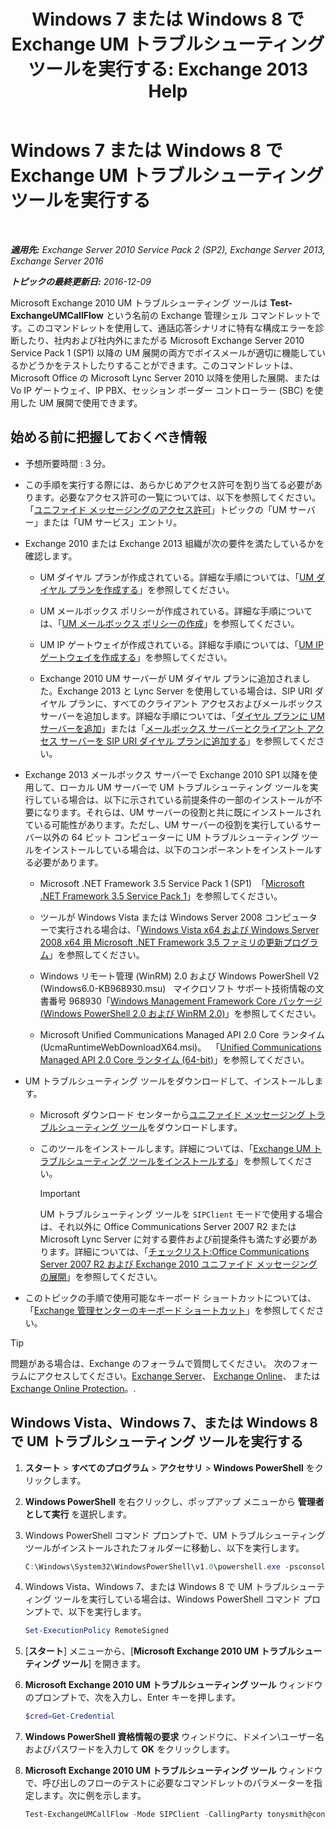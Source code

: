 ﻿---
title: 'Windows 7 または Windows 8 で Exchange UM トラブルシューティング ツールを実行する: Exchange 2013 Help'
TOCTitle: Windows 7 または Windows 8 で Exchange UM トラブルシューティング ツールを実行する
ms:assetid: 98d6869d-ee4a-4088-849d-ef75b0f5d932
ms:mtpsurl: https://technet.microsoft.com/ja-jp/library/Ff851872(v=EXCHG.150)
ms:contentKeyID: 56270074
ms.date: 04/24/2018
mtps_version: v=EXCHG.150
ms.translationtype: HT
---

# Windows 7 または Windows 8 で Exchange UM トラブルシューティング ツールを実行する

 

_**適用先:** Exchange Server 2010 Service Pack 2 (SP2), Exchange Server 2013, Exchange Server 2016_

_**トピックの最終更新日:** 2016-12-09_

Microsoft Exchange 2010 UM トラブルシューティング ツールは **Test-ExchangeUMCallFlow** という名前の Exchange 管理シェル コマンドレットです。このコマンドレットを使用して、通話応答シナリオに特有な構成エラーを診断したり、社内および社内外にまたがる Microsoft Exchange Server 2010 Service Pack 1 (SP1) 以降の UM 展開の両方でボイスメールが適切に機能しているかどうかをテストしたりすることができます。このコマンドレットは、Microsoft Office の Microsoft Lync Server 2010 以降を使用した展開、または Vo IP ゲートウェイ、IP PBX、セッション ボーダー コントローラー (SBC) を使用した UM 展開で使用できます。

## 始める前に把握しておくべき情報

  - 予想所要時間 : 3 分。

  - この手順を実行する際には、あらかじめアクセス許可を割り当てる必要があります。必要なアクセス許可の一覧については、以下を参照してください。「[ユニファイド メッセージングのアクセス許可](unified-messaging-permissions-exchange-2013-help.md)」トピックの「UM サーバー」または「UM サービス」エントリ。

  - Exchange 2010 または Exchange 2013 組織が次の要件を満たしているかを確認します。
    
      - UM ダイヤル プランが作成されている。詳細な手順については、「[UM ダイヤル プランを作成する](https://docs.microsoft.com/ja-jp/exchange/voice-mail-unified-messaging/connect-voice-mail-system/create-um-dial-plan)」を参照してください。
    
      - UM メールボックス ポリシーが作成されている。詳細な手順については、「[UM メールボックス ポリシーの作成](https://docs.microsoft.com/ja-jp/exchange/voice-mail-unified-messaging/set-up-voice-mail/create-um-mailbox-policy)」を参照してください。
    
      - UM IP ゲートウェイが作成されている。詳細な手順については、「[UM IP ゲートウェイを作成する](https://docs.microsoft.com/ja-jp/exchange/voice-mail-unified-messaging/connect-voice-mail-system/create-um-ip-gateway)」を参照してください。
    
      - Exchange 2010 UM サーバーが UM ダイヤル プランに追加されました。Exchange 2013 と Lync Server を使用している場合は、SIP URI ダイヤル プランに、すべてのクライアント アクセスおよびメールボックス サーバーを追加します。詳細な手順については、「[ダイヤル プランに UM サーバーを追加](https://go.microsoft.com/fwlink/p/?linkid=313051)」または「[メールボックス サーバーとクライアント アクセス サーバーを SIP URI ダイヤル プランに追加する](add-mailbox-and-client-access-servers-to-a-sip-uri-dial-plan-exchange-2013-help.md)」を参照してください。

  - Exchange 2013 メールボックス サーバーで Exchange 2010 SP1 以降を使用して、ローカル UM サーバーで UM トラブルシューティング ツールを実行している場合は、以下に示されている前提条件の一部のインストールが不要になります。それらは、UM サーバーの役割と共に既にインストールされている可能性があります。ただし、UM サーバーの役割を実行しているサーバー以外の 64 ビット コンピューターに UM トラブルシューティング ツールをインストールしている場合は、以下のコンポーネントをインストールする必要があります。
    
      - Microsoft .NET Framework 3.5 Service Pack 1 (SP1)  「[Microsoft .NET Framework 3.5 Service Pack 1](https://go.microsoft.com/fwlink/p/?linkid=152380)」を参照してください。
    
      - ツールが Windows Vista または Windows Server 2008 コンピューターで実行される場合は、「[Windows Vista x64 および Windows Server 2008 x64 用 Microsoft .NET Framework 3.5 ファミリの更新プログラム](https://go.microsoft.com/fwlink/?linkid=178998)」を参照してください。
    
      - Windows リモート管理 (WinRM) 2.0 および Windows PowerShell V2 (Windows6.0-KB968930.msu)   マイクロソフト サポート技術情報の文書番号 968930「[Windows Management Framework Core パッケージ (Windows PowerShell 2.0 および WinRM 2.0)](http://go.microsoft.com/fwlink/p/?linkid=3052&kbid=968930)」を参照してください。
    
      - Microsoft Unified Communications Managed API 2.0 Core ランタイム (UcmaRuntimeWebDownloadX64.msi)。  「[Unified Communications Managed API 2.0 Core ランタイム (64-bit)](https://go.microsoft.com/fwlink/p/?linkid=198175)」を参照してください。

  - UM トラブルシューティング ツールをダウンロードして、インストールします。
    
      - Microsoft ダウンロード センターから[ユニファイド メッセージング トラブルシューティング ツール](https://go.microsoft.com/fwlink/p/?linkid=182625)をダウンロードします。
    
      - このツールをインストールします。詳細については、「[Exchange UM トラブルシューティング ツールをインストールする](install-the-exchange-um-troubleshooting-tool-exchange-2013-help.md)」を参照してください。
        

        > [!IMPORTANT]
        > UM トラブルシューティング ツールを <CODE>SIPClient</CODE> モードで使用する場合は、それ以外に Office Communications Server 2007 R2 または Microsoft Lync Server に対する要件および前提条件も満たす必要があります。詳細については、「<A href="https://go.microsoft.com/fwlink/p/?linkid=311961">チェックリスト:Office Communications Server 2007 R2 および Exchange 2010 ユニファイド メッセージングの展開</A>」を参照してください。



  - このトピックの手順で使用可能なキーボード ショートカットについては、「[Exchange 管理センターのキーボード ショートカット](keyboard-shortcuts-in-the-exchange-admin-center-exchange-online-protection-help.md)」を参照してください。


> [!TIP]
> 問題がある場合は、Exchange のフォーラムで質問してください。 次のフォーラムにアクセスしてください。<A href="https://go.microsoft.com/fwlink/p/?linkid=60612">Exchange Server</A>、 <A href="https://go.microsoft.com/fwlink/p/?linkid=267542">Exchange Online</A>、 または <A href="https://go.microsoft.com/fwlink/p/?linkid=285351">Exchange Online Protection</A>。.



## Windows Vista、Windows 7、または Windows 8 で UM トラブルシューティング ツールを実行する

1.  <strong>スタート</strong> \> <strong>すべてのプログラム</strong> \> <strong>アクセサリ</strong> \> <strong>Windows PowerShell</strong> をクリックします。

2.  <strong>Windows PowerShell</strong> を右クリックし、ポップアップ メニューから <strong>管理者として実行</strong> を選択します。

3.  Windows PowerShell コマンド プロンプトで、UM トラブルシューティング ツールがインストールされたフォルダーに移動し、以下を実行します。
    
    ```powershell
    C:\Windows\System32\WindowsPowerShell\v1.0\powershell.exe -psconsolefile .\Microsoft.Exchange.UM.TroubleshootingToolsnapin.psc1 -noexit -command ". '.\Microsoft.Exchange.UM.TroubleshootingTool.ps1' "
    ```

4.  Windows Vista、Windows 7、または Windows 8 で UM トラブルシューティング ツールを実行している場合は、Windows PowerShell コマンド プロンプトで、以下を実行します。
    
    ```powershell
    Set-ExecutionPolicy RemoteSigned
    ```

5.  \[**スタート**\] メニューから、\[**Microsoft Exchange 2010 UM トラブルシューティング ツール**\] を開きます。

6.  <strong>Microsoft Exchange 2010 UM トラブルシューティング ツール</strong> ウィンドウのプロンプトで、次を入力し、Enter キーを押します。
    
    ```powershell
    $cred=Get-Credential
    ```

7.  <strong>Windows PowerShell 資格情報の要求</strong> ウィンドウに、ドメイン\\ユーザー名およびパスワードを入力して <strong>OK</strong> をクリックします。

8.  <strong>Microsoft Exchange 2010 UM トラブルシューティング ツール</strong> ウィンドウで、呼び出しのフローのテストに必要なコマンドレットのパラメーターを指定します。次に例を示します。
    
    ```powershell
    Test-ExchangeUMCallFlow -Mode SIPClient -CallingParty tonysmith@contoso.com - CalledParty jamiestark@contoso.com NextHop ocsfe.contoso.com -Credential $cred
    ```

